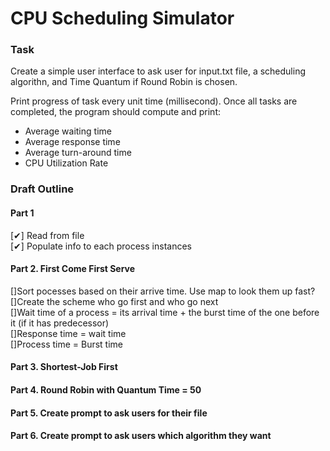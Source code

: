 # CPU Scheduling Simulator 

### Task  
Create a simple user interface to ask user for input.txt file, a scheduling algorithn, and Time Quantum if Round Robin is chosen.  

Print progress of task every unit time (millisecond).
Once all tasks are completed, the program should compute and print:
* Average waiting time
* Average response time
* Average turn-around time
* CPU Utilization Rate 

### Draft Outline
#### Part 1
[✔] Read from file  
[✔] Populate info to each process instances
#### Part 2. First Come First Serve
[]Sort pocesses based on their arrive time. Use map to look them up fast?  
[]Create the scheme who go first and who go next  
[]Wait time of a process = its arrival time + the burst time of the one before it (if it has predecessor)  
[]Response time = wait time  
[]Process time = Burst time    

#### Part 3. Shortest-Job First

#### Part 4. Round Robin with Quantum Time = 50

#### Part 5. Create prompt to ask users for their file 

#### Part 6. Create prompt to ask users which algorithm they want
